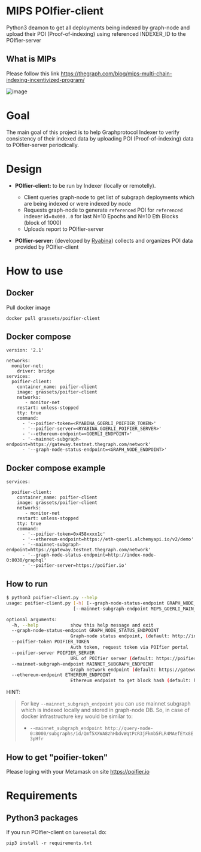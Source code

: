 # MIPS POIfier-client
Python3 deamon to get all deployments being indexed by graph-node and upload their POI (Proof-of-indexing) using referenced INDEXER_ID to the POIfier-server

## What is MIPs
Please follow this link https://thegraph.com/blog/mips-multi-chain-indexing-incentivized-program/

![image](https://user-images.githubusercontent.com/82155440/202035124-43eb5580-92ca-4b9d-9bf3-bca3fd8dd546.png)


# Goal

The main goal of this project is to help Graphprotocol Indexer to verify consistency of their indexed data by uploading POI (Proof-of-indexing) data to POIfier-server periodically.

# Design

* **POIfier-client:** to be run by Indexer (locally or remotelly).
  * Client queries graph-node to get list of subgraph deployments which are being indexed or were indexed by node
  * Requests graph-node to generate `referenced` POI for `referenced` indexer id=`0x000..0` for last N=10 Epochs and N=10 Eth Blocks (block of 1000)
  * Uploads report to POIfier-server

* **POIfier-server:** (developed by [Ryabina](https://github.com/Ryabina-io)) collects and organizes POI data provided by POIfier-client 

# How to use

## Docker

Pull docker image

`docker pull grassets/poifier-client`


## Docker compose

```
version: '2.1'

networks:
  monitor-net:
    driver: bridge
services:
  poifier-client:
    container_name: poifier-client
    image: grassets/poifier-client
    networks:
       - monitor-net
    restart: unless-stopped
    tty: true
    command:
      - '--poifier-token=<RYABINA_GOERLI_POIFIER_TOKEN>'
      - '--poifier-server=<RYABINA_GOERLI_POIFIER_SERVER>'
      - '--ethereum-endpoint=<GOERLI_ENDPOINT>'
      - '--mainnet-subgraph-endpoint=https://gateway.testnet.thegraph.com/network'
      - '--graph-node-status-endpoint=<GRAPH_NODE_ENDPOINT>'
```

## Docker compose example

```
services:

  poifier-client:
    container_name: poifier-client
    image: grassets/poifier-client
    networks:
       - monitor-net
    restart: unless-stopped
    tty: true
    command:
      - '--poifier-token=0x458xxxx1c'
      - '--ethereum-endpoint=https://eth-qoerli.alchemyapi.io/v2/demo'
      - '--mainnet-subgraph-endpoint=https://gateway.testnet.thegraph.com/network'
      - '--graph-node-status-endpoint=http://index-node-0:8030/graphql'
      - '--poifier-server=https://poifier.io'

```

## How to run

```bash
$ python3 poifier-client.py --help
usage: poifier-client.py [-h] [--graph-node-status-endpoint GRAPH_NODE_STATUS_ENDPOINT] --poifier-token RYABINA_GOERLI_POIFIER_TOKEN [--poifier-server RYABINA_GOERLI_POIFIER_SERVER]
                         [--mainnet-subgraph-endpoint MIPS_GOERLI_MAIN_SUBGRAPH] [--ethereum-endpoint GOERLI_ENDPOINT]

optional arguments:
  -h, --help            show this help message and exit
  --graph-node-status-endpoint GRAPH_NODE_STATUS_ENDPOINT
                        Graph-node status endpoint, (default: http://index-node-0:8030/graphql)
  --poifier-token POIFIER_TOKEN
                        Auth token, request token via POIfier portal
  --poifier-server POIFIER_SERVER
                        URL of POIfier server (default: https://poifier.io)
  --mainnet-subgraph-endpoint MAINNET_SUBGRAPH_ENDPOINT
                        Graph network endpoint (default: https://gateway.network.thegraph.com/network)
  --ethereum-endpoint ETHEREUM_ENDPOINT
                        Ethereum endpoint to get block hash (default: https://eth-mainnet.alchemyapi.io/v2/demo)
```

HINT:
> For key `--mainnet_subgraph_endpoint` you can use mainnet subgraph which is indexed locally and stored in graph-node DB.
> So, in case of docker infrastructure key would be similar to:
> * `--mainnet_subgraph_endpoint http://query-node-0:8000/subgraphs/id/Qmf5XXWA8zhHbdvWqtPcR3jFkmb5FLR4MAefEYx8E3pHfr`

## How to get "poifier-token"
Please loging with your Metamask on site https://poifier.io

# Requirements

## Python3 packages

If you run POIfier-client on `baremetal` do:

```pip3 install -r requirements.txt```

